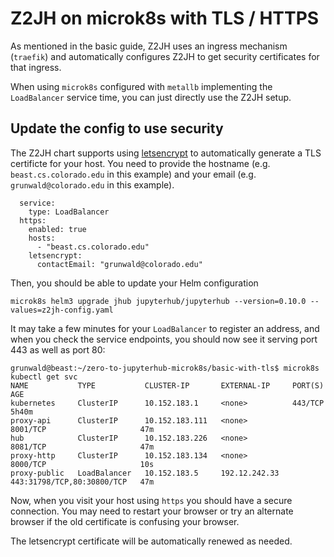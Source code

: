 # Z2JH on microk8s with TLS / HTTPS

As mentioned in the basic guide, Z2JH uses an ingress mechanism (`traefik`) and automatically configures Z2JH to get security certificates for that ingress.

When using `microk8s` configured with `metallb` implementing the `LoadBalancer` service time, you can just directly use the Z2JH setup.

## Update the config to use security

The Z2JH chart supports using [letsencrypt](https://letsencrypt.org/) to automatically generate a TLS certificte for your host. You need to provide the hostname (e.g. `beast.cs.colorado.edu` in this example) and your email (e.g. `grunwald@colorado.edu` in this example).
```
  service:
    type: LoadBalancer
  https:
    enabled: true
    hosts:
      - "beast.cs.colorado.edu"
    letsencrypt:
      contactEmail: "grunwald@colorado.edu"
```
Then, you should be able to update your Helm configuration
```
microk8s helm3 upgrade jhub jupyterhub/jupyterhub --version=0.10.0 --values=z2jh-config.yaml
```
It may take a few minutes for your `LoadBalancer` to register an address,
and when you check the service endpoints, you should now see it serving port 443 as well as port 80:
```
grunwald@beast:~/zero-to-jupyterhub-microk8s/basic-with-tls$ microk8s kubectl get svc
NAME           TYPE           CLUSTER-IP       EXTERNAL-IP     PORT(S)                      AGE
kubernetes     ClusterIP      10.152.183.1     <none>          443/TCP                      5h40m
proxy-api      ClusterIP      10.152.183.111   <none>          8001/TCP                     47m
hub            ClusterIP      10.152.183.226   <none>          8081/TCP                     47m
proxy-http     ClusterIP      10.152.183.134   <none>          8000/TCP                     10s
proxy-public   LoadBalancer   10.152.183.5     192.12.242.33   443:31798/TCP,80:30800/TCP   47m
```

Now, when you visit your host using `https` you should have a secure connection. You may need to restart your browser or try an alternate browser if the old certificate is confusing your browser.

The letsencrypt certificate will be automatically renewed as needed.
